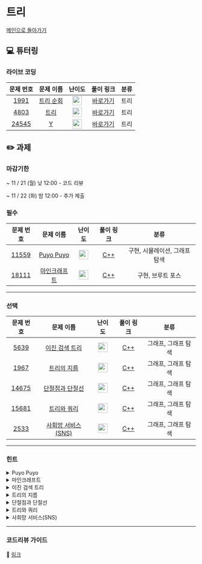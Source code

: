 # 트리

[메인으로 돌아가기](https://github.com/Altu-Bitu-3/Notice)

## 💻 튜터링

### 라이브 코딩

|문제 번호|문제 이름|난이도|풀이 링크|분류|
| :-----: | :-----: | :-----: | :-----: | :-----: |
|<a href="https://www.acmicpc.net/problem/1991" target="_blank">1991</a>|<a href="https://www.acmicpc.net/problem/1991" target="_blank">트리 순회</a>|<img height="25px" width="25px" src="https://static.solved.ac/tier_small/10.svg"/>|[바로가기](https://github.com/Altu-Bitu-2/Notice/blob/main/05%EC%9B%94%2017%EC%9D%BC%20-%20%ED%8A%B8%EB%A6%AC/%EB%9D%BC%EC%9D%B4%EB%B8%8C%EC%BD%94%EB%94%A9/1991.cpp)|트리|
|<a href="https://www.acmicpc.net/problem/4803" target="_blank">4803</a>|<a href="https://www.acmicpc.net/problem/4803" target="_blank">트리</a>|<img height="25px" width="25px" src="https://static.solved.ac/tier_small/12.svg"/>|[바로가기](https://github.com/Altu-Bitu-2/Notice/blob/main/05%EC%9B%94%2017%EC%9D%BC%20-%20%ED%8A%B8%EB%A6%AC/%EB%9D%BC%EC%9D%B4%EB%B8%8C%EC%BD%94%EB%94%A9/4803.cpp)|트리|
|<a href="https://www.acmicpc.net/problem/24545" target="_blank">24545</a>|<a href="https://www.acmicpc.net/problem/24545" target="_blank">Y</a>|<img height="25px" width="25px" src="https://static.solved.ac/tier_small/16.svg"/>|[바로가기](https://github.com/Altu-Bitu-2/Notice/blob/main/05%EC%9B%94%2017%EC%9D%BC%20-%20%ED%8A%B8%EB%A6%AC/%EB%9D%BC%EC%9D%B4%EB%B8%8C%EC%BD%94%EB%94%A9/24545.cpp)|트리|



## ✏️ 과제
### 마감기한
~ 11 / 21 (월) 낮 12:00 - 코드 리뷰

~ 11 / 22 (화) 밤 12:00 - 추가 제출

### 필수

|문제 번호|문제 이름|난이도|풀이 링크|분류|
| :-----: | :-----: | :-----: | :-----: | :-----: |
|<a href="https://www.acmicpc.net/problem/11559" target="_blank">11559</a>|<a href="https://www.acmicpc.net/problem/11559" target="_blank">Puyo Puyo</a>|<img height="25px" width="25px" src="https://static.solved.ac/tier_small/12.svg"/>|[C++]()<br/>|구현, 시뮬레이션, 그래프 탐색|
|<a href="https://www.acmicpc.net/problem/18111" target="_blank">18111</a>|<a href="https://www.acmicpc.net/problem/18111" target="_blank">마인크래프트</a>|<img height="25px" width="25px" src="https://static.solved.ac/tier_small/9.svg"/>|[C++]()<br/>|구현, 브루트 포스|
---

### 선택

|문제 번호|문제 이름|난이도|풀이 링크|분류|
| :-----: | :-----: | :-----: | :-----: | :-----: |
|<a href="https://www.acmicpc.net/problem/5639" target="_blank">5639</a>|<a href="https://www.acmicpc.net/problem/5639" target="_blank">이진 검색 트리</a>|<img height="25px" width="25px" src="https://static.solved.ac/tier_small/11.svg"/>|[C++]()<br/>|그래프, 그래프 탐색|
|<a href="https://www.acmicpc.net/problem/1967" target="_blank">1967</a>|<a href="https://www.acmicpc.net/problem/1967" target="_blank">트리의 지름</a>|<img height="25px" width="25px" src="https://static.solved.ac/tier_small/12.svg"/>|[C++]()|그래프, 그래프 탐색|
|<a href="https://www.acmicpc.net/problem/14675" target="_blank">14675</a>|<a href="https://www.acmicpc.net/problem/14675" target="_blank">단절점과 단절선</a>|<img height="25px" width="25px" src="https://static.solved.ac/tier_small/10.svg"/>|[C++]()<br/>|그래프, 그래프 탐색|
|<a href="https://www.acmicpc.net/problem/15681" target="_blank">15681</a>|<a href="https://www.acmicpc.net/problem/15681" target="_blank">트리와 쿼리</a>|<img height="25px" width="25px" src="https://static.solved.ac/tier_small/11.svg"/>|[C++]()<br/>|그래프, 그래프 탐색|
|<a href="https://www.acmicpc.net/problem/2533" target="_blank">2533</a>|<a href="https://www.acmicpc.net/problem/2533" target="_blank">사회망 서비스(SNS)</a>|<img height="25px" width="25px" src="https://static.solved.ac/tier_small/13.svg"/>|[C++]()|그래프, 그래프 탐색|



---

### 힌트
<details>
<summary>Puyo Puyo</summary>
<div markdown="1">
&nbsp;&nbsp;&nbsp;&nbsp;
  뿌요가 터지는 상황을 생각해봅시다! 터진 이후에는, 빈칸이 생기고 위에 있는 뿌요가 밑으로 내려와야겠죠? 한 줄에 여러 개가 터질 수 있으니, 비어있는 칸이 아닌 남아있는 뿌요들만 모아서 다음 단계에 사용할 수 있어요. 그런데, 입력을 그대로 받으면 열을 기준으로 계산해야 합니다. 구현을 편하게 하기 위해서 어떻게 할 수 있을까요?
  </div>
</details>


<details>
<summary>마인크래프트</summary>
<div markdown="1">
&nbsp;&nbsp;&nbsp;&nbsp;
 우리에게는 처음부터 제공되는 블록도 있지만, 다른 곳에서 블록을 가져올 수도 있어요. 참고로 가능한 모든 높이에 대해 브루트포스 연산을 해도 시간 초과가 나지 않아요~
</div>
</details>


<details>
<summary>이진 검색 트리</summary>
<div markdown="1">
&nbsp;&nbsp;&nbsp;&nbsp;
  전위 순회로 입력 받은 값을 어떻게 후위 순회로 출력할 수 있을까요?
</div>
</details>

<details>
<summary>트리의 지름</summary>
<div markdown="1">
&nbsp;&nbsp;&nbsp;&nbsp;
  지름을 이루는 두 정점을 동시에 찾을 순 없어요. 임의의 모든 정점에서 가장 멀리 있는 정점들은 어떤걸까요? 그 정점들엔 어떤 공통점이 있나요? 지름의 길이를 구하려면 자식->부모 방향으로 거슬러 올라가야 할 수도 있겠어요. 그림에 힌트가 아주 많아요!
</div>
</details>

<details>
<summary>단절점과 단절선</summary>
<div markdown="1">
&nbsp;&nbsp;&nbsp;&nbsp;
  입력으로 들어오는 것은 트리라고 했죠! 트리는 그래프와 다르게 어떤 특징을 지니고 있나요?
</div>
</details>

<details>
<summary>트리와 쿼리</summary>
<div markdown="1">
&nbsp;&nbsp;&nbsp;&nbsp;
  서브트리들의 노드의 수를 한번에 계산해둘 수 있으면 좋을 것 같아요. 각 서브트리의 노드의 수를 저장해두면 한번에 구할 수 있을 것 같아요. 어떤 방법을 이용하면 좋을까요?
</div>
</details>

<details>
<summary>사회망 서비스(SNS)</summary>
<div markdown="1">
&nbsp;&nbsp;&nbsp;&nbsp;
  
</div>
</details>



---

### 코드리뷰 가이드

🔗 [링크](https://diamond-drum-0d1.notion.site/05-17-a12aea1c62ea4ea3bbd70086117b6d58)
